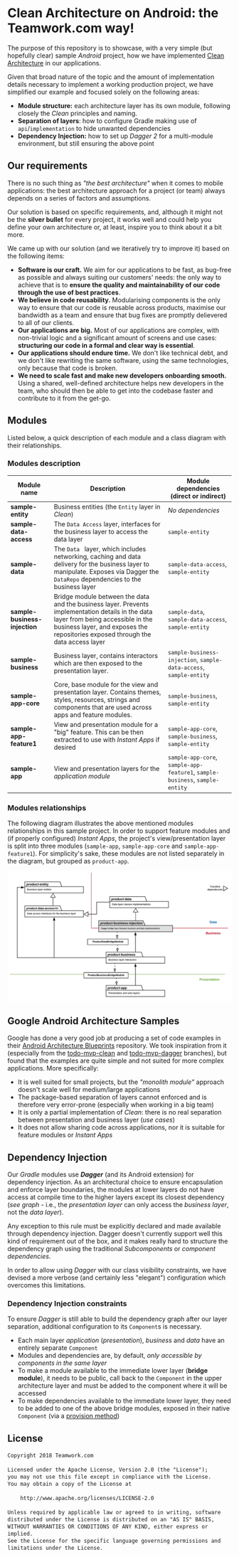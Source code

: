 # Clean Architecture on Android: the Teamwork.com way!
The purpose of this repository is to showcase, with a very simple (but hopefully clear) sample *Android* project, how we have implemented [Clean Architecture](https://8thlight.com/blog/uncle-bob/2012/08/13/the-clean-architecture.html) in our applications.

Given that broad nature of the topic and the amount of implementation details necessary to implement a working production project, we have simplified our example and focused solely on the following areas:
- **Module structure:** each architecture layer has its own module, following closely the _Clean_ principles and naming.
- **Separation of layers**: how to configure Gradle making use of `api`/`implementation` to hide unwanted dependencies
- **Dependency Injection:** how to set up *Dagger 2* for a multi-module environment, but still ensuring the above point

## Our requirements
There is no such thing as *"the best architecture"* when it comes to mobile applications: the best architecture approach for a project (or team) always depends on a series of factors and assumptions.

Our solution is based on specific requirements, and, although it might not be the **silver bullet** for every project, it works well and could help you define your own architecture or, at least, inspire you to think about it a bit more.

We came up with our solution (and we iteratively try to improve it) based on the following items:
- **Software is our craft.** We aim for our applications to be fast, as bug-free as possible and always suiting our customers' needs: the only way to achieve that is to **ensure the quality and maintainability of our code through the use of best practices**.
- **We believe in code reusability.** Modularising components is the only way to ensure that our code is reusable across products, maximise our bandwidth as a team and ensure that bug fixes are promptly delievered to all of our clients.
- **Our applications are big.** Most of our applications are complex, with non-trivial logic and a significant amount of screens and use cases: **structuring our code in a formal and clear way is essential**.
- **Our applications should endure time.** We don't like technical debt, and we don't like rewriting the same software, using the same technologies, only because that code is broken.
- **We need to scale fast and make new developers onboarding smooth.** Using a shared, well-defined architecture helps new developers in the team, who should then be able to get into the codebase faster and contribute to it from the get-go.

## Modules
Listed below, a quick description of each module and a class diagram with their relationships.

### Modules description

Module name | Description | Module dependencies (direct or indirect)
------------- | ----------- | --------------------------
**sample-entity** | Business entities (the `Entity` layer in _Clean_) | _No dependencies_
**sample-data-access** | The `Data Access` layer, interfaces for the business layer to access the data layer | `sample-entity`
**sample-data** | The `Data ` layer, which includes networking, caching and data delivery for the business layer to manipulate. Exposes via Dagger the `DataRepo` dependencies to the business layer | `sample-data-access`, `sample-entity`
**sample-business-injection** | Bridge module between the data and the business layer. Prevents implementation details in the data layer from being accessible in the business layer, and exposes the repositories exposed through the data access layer | `sample-data`, `sample-data-access`, `sample-entity`
**sample-business** | Business layer, contains interactors which are then exposed to the presentation layer. | `sample-business-injection`, `sample-data-access`, `sample-entity`
**sample-app-core** | Core, base module for the view and presentation layer. Contains themes, styles, resources, strings and components that are used across apps and feature modules. | `sample-business`, `sample-entity`
**sample-app-feature1** | View and presentation module for a "big" feature. This can be then extracted to use with _Instant Apps_ if desired | `sample-app-core`, `sample-business`, `sample-entity`
**sample-app** | View and presentation layers for the _application module_ | `sample-app-core`, `sample-app-feature1`, `sample-business`, `sample-entity`

### Modules relationships
The following diagram illustrates the above mentioned modules relationships in this sample project.
In order to support feature modules and (if properly configured) _Instant Apps_, the project's view/presentation layer is split into three modules (`sample-app`, `sample-app-core` and `sample-app-feature1`).
For simplicity's sake, these modules are not listed separately in the diagram, but grouped as `product-app`.

![](docs/clean_app_architecture_v1.png)

## Google Android Architecture Samples
Google has done a very good job at producing a set of code examples in their [Android Architecture Blueprints](https://github.com/googlesamples/android-architecture) repository.
We took inspiration from it (especially from the [todo-mvp-clean](https://github.com/googlesamples/android-architecture/tree/todo-mvp-clean/) and [todo-mvp-dagger](https://github.com/googlesamples/android-architecture/tree/todo-mvp-dagger/) branches), but found that the examples are quite simple and not suited for more complex applications. More specifically:
- It is well suited for small projects, but the _"monolith module"_ approach doesn't scale well for medium/large applications
- The package-based separation of layers cannot enforced and is therefore very error-prone (especially when working in a big team)
- It is only a partial implementation of *Clean*: there is no real separation between presentation and business layer (*use cases*)
- It does not allow sharing code across applications, nor it is suitable for feature modules or _Instant Apps_

## Dependency Injection
Our *Gradle* modules use _**Dagger**_ (and its Android extension) for dependency injection. As an architectural choice to ensure encapsulation and enforce layer boundaries,
the modules at lower layers do not have access at compile time to the higher layers except its closest dependency (_see graph_ - i.e., the _presentation layer_ can only access the _business layer_, not the _data layer_).

Any exception to this rule must be explicitly declared and made available through dependency injection. Dagger doesn't currently support well this kind of requirement out of the box, and it makes really hard to structure the dependency graph using the traditional _Subcomponents_ or _component dependencies_.

In order to allow using _Dagger_ with our class visibility constraints, we have devised a more verbose (and certainly less "elegant") configuration which overcomes this limitations.

### Dependency Injection constraints
To ensure _Dagger_ is still able to build the dependency graph after our layer separation, additional configuration to its `Component`s is necessary.
- Each main layer _application_ (_presentation_), _business_ and _data_ have an entirely separate `Component`
- Modules and dependencies are, by default, _only accessible by components in the same layer_
- To make a module available to the immediate lower layer (**bridge module**), it needs to be public, call back to the `Component` in the upper architecture layer and must be added to the component where it will be accessed
- To make dependencies available to the immediate lower layer, they need to be added to one of the above bridge modules, exposed in their native `Component` (via a [provision method](https://google.github.io/dagger/api/2.14/dagger/Component.html))

## License

    Copyright 2018 Teamwork.com

    Licensed under the Apache License, Version 2.0 (the "License");
    you may not use this file except in compliance with the License.
    You may obtain a copy of the License at

        http://www.apache.org/licenses/LICENSE-2.0

    Unless required by applicable law or agreed to in writing, software
    distributed under the License is distributed on an "AS IS" BASIS,
    WITHOUT WARRANTIES OR CONDITIONS OF ANY KIND, either express or implied.
    See the License for the specific language governing permissions and
    limitations under the License.

